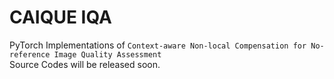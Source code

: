 # CAIQUE IQA
PyTorch Implementations of `Context-aware Non-local Compensation for No-reference Image Quality Assessment`<br>
Source Codes will be released soon.
